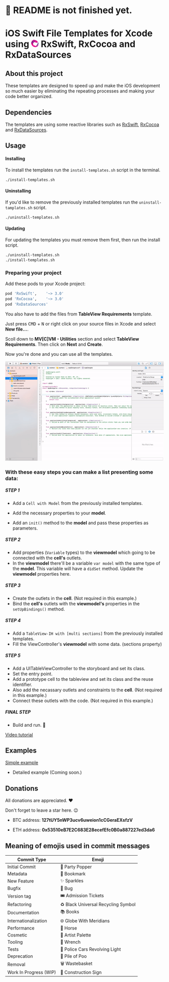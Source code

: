 # 🚧 README is not finished yet.

# iOS Swift File Templates for Xcode using <img src="assets/Rx_Logo_M.png" alt="Feel the power of RxSwift." width="24" height="24"> RxSwift, RxCocoa and RxDataSources

## About this project

These templates are designed to speed up and make the iOS development so much easier by eliminating the repeating processes and making your code better organized.

## Dependencies

The templates are using some reactive libraries such as [RxSwift](https://github.com/ReactiveX/RxSwift), [RxCocoa](https://github.com/ReactiveX/RxSwift/tree/master/RxCocoa) and [RxDataSources](https://github.com/RxSwiftCommunity/RxDataSources).

## Usage

#### Installing

To install the templates run the `install-templates.sh` script in the terminal.
```shell
./install-templates.sh
```

#### Uninstalling

If you'd like to remove the previously installed templates run the `uninstall-tamplates.sh` script.
```shell
./uninstall-templates.sh
```
#### Updating

For updating the templates you must remove them first, then run the install script.
```shell
./uninstall-templates.sh
./install-templates.sh
```
### Preparing your project

Add these pods to your Xcode project:
```ruby
pod 'RxSwift',    '~> 3.0'
pod 'RxCocoa',    '~> 3.0'
pod 'RxDataSources'
```
You also have to add the files from **TableView Requirements** template.

Just press <kbd>CMD</kbd> + <kbd>N</kbd> or right click on your source files in Xcode and select **New file...**. 

Scoll down to **MV[C]VM - Utilities** section and select **TableView Requirements**. Then click on **Next** and **Create**.

Now you're done and you can use all the templates.

<img src="assets/tutorial_1.gif" alt="Adding the TableView Requirements">

### With these easy steps you can make a list presenting some data:

##### STEP 1

* Add a `Cell with Model` from the previously installed templates. 

* Add the necessary properties to your **model**.
* Add an `init()` method to the **model** and pass these properties as parameters.

##### STEP 2

* Add properties (`Variable` types) to the **viewmodel** which going to be connected with the **cell's** outlets.
* In the **viewmodel** there'll be a variable `var model` with the same type of the **model**. This variable will have a `didSet` method. Update the **viewmodel** properties here.

##### STEP 3

* Create the outlets in the **cell**. (Not required in this example.)
* Bind the **cell's** outlets with the **viewmodel's** properties in the `setUpBindings()` method.

##### STEP 4

* Add a `TableView-IH with [multi sections]` from the previously installed templates. 
* Fill the ViewController's **viewmodel** with some data. (sections property)

##### STEP 5

* Add a UITableViewController to the storyboard and set its class.
* Set the entry point.
* Add a prototype cell to the tableview and set its class and the reuse identifier.
* Also add the necassary outlets and constraints to the **cell**. (Not required in this example.)
* Connect these outlets with the code. (Not required in this example.)

##### FINAL STEP

* Build and run. 🎉

[Video tutorial](https://youtu.be/LrHBwWcUx3Y)

## Examples

[Simple example](https://github.com/egabor/swift-mvcvm-tableview-example-2)

- Detailed example (Coming soon.)

## Donations

All donations are appreciated. ❤️

Don't forget to leave a star here. 😉

* BTC address: **127tUY5nWP3ucv6uweion1cCGeraEXsfzV**

* ETH address: **0x53510eB7E2C683E28ecefEfc0B0a887227ed3da6**

## Meaning of emojis used in commit messages
Commit Type | Emoji
----------  | -----
Initial Commit | 🎉 Party Popper
Metadata | 🔖 Bookmark
New Feature | ✨ Sparkles
Bugfix | 🐛 Bug
Version tag | 🎟️ Admission Tickets
Refactoring | ♻️ Black Universal Recycling Symbol
Documentation | 📚 Books
Internationalization | 🌐 Globe With Meridians
Performance | 🐎 Horse
Cosmetic | 🎨 Artist Palette
Tooling | 🔧 Wrench
Tests | 🚨 Police Cars Revolving Light
Deprecation | 💩 Pile of Poo
Removal | 🗑️ Wastebasket
Work In Progress (WIP) | 🚧 Construction Sign
